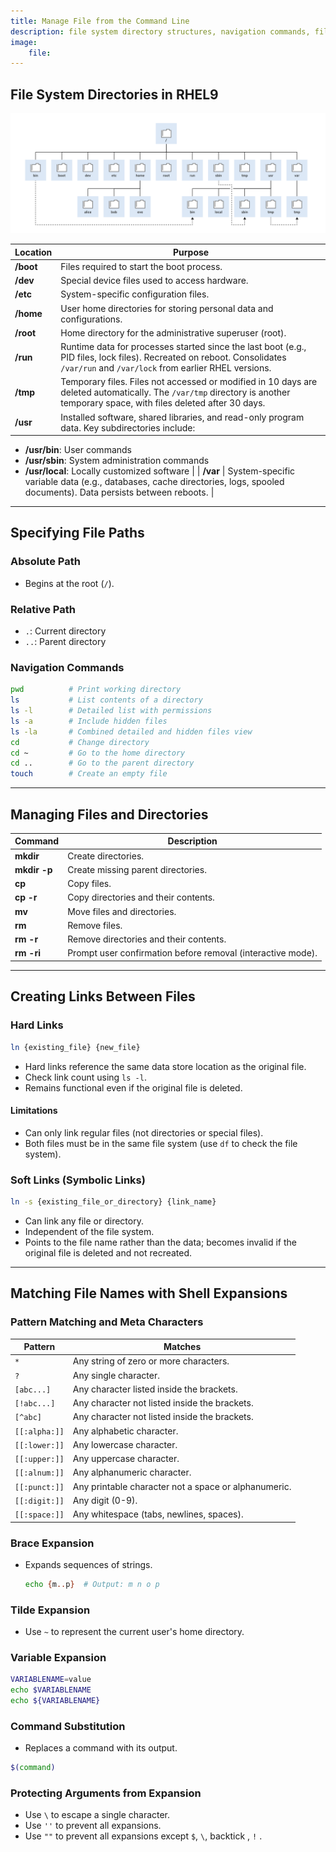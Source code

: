 ```yaml
---
title: Manage File from the Command Line
description: file system directory structures, navigation commands, file and directory management, creating links, and using shell expansions (e.g., pattern matching, brace expansion, variable expansion). 
image:
    file: 
---
```

## File System Directories in RHEL9
![A rocketship in space](../../../../assets/file-system-directories-rhel9.png)

| Location | Purpose |
| -------- | ---------------------- |
| **/boot** | Files required to start the boot process. |
| **/dev** | Special device files used to access hardware. |
| **/etc** | System-specific configuration files. |
| **/home** | User home directories for storing personal data and configurations. |
| **/root** | Home directory for the administrative superuser (root). |
| **/run** | Runtime data for processes started since the last boot (e.g., PID files, lock files). Recreated on reboot. Consolidates `/var/run` and `/var/lock` from earlier RHEL versions. |
| **/tmp** | Temporary files. Files not accessed or modified in 10 days are deleted automatically. The `/var/tmp` directory is another temporary space, with files deleted after 30 days. |
| **/usr** | Installed software, shared libraries, and read-only program data. Key subdirectories include:
  - **/usr/bin**: User commands
  - **/usr/sbin**: System administration commands
  - **/usr/local**: Locally customized software |
| **/var** | System-specific variable data (e.g., databases, cache directories, logs, spooled documents). Data persists between reboots. |

---

## Specifying File Paths

### Absolute Path
- Begins at the root (`/`).

### Relative Path
- `.`: Current directory
- `..`: Parent directory

### Navigation Commands
```bash
pwd          # Print working directory
ls           # List contents of a directory
ls -l        # Detailed list with permissions
ls -a        # Include hidden files
ls -la       # Combined detailed and hidden files view
cd           # Change directory
cd ~         # Go to the home directory
cd ..        # Go to the parent directory
touch        # Create an empty file
```

---

## Managing Files and Directories

| Command  | Description |
| -------- | ----------- |
| **mkdir** | Create directories. |
| **mkdir -p** | Create missing parent directories. |
| **cp** | Copy files. |
| **cp -r** | Copy directories and their contents. |
| **mv** | Move files and directories. |
| **rm** | Remove files. |
| **rm -r** | Remove directories and their contents. |
| **rm -ri** | Prompt user confirmation before removal (interactive mode). |

---

## Creating Links Between Files

### Hard Links
```bash
ln {existing_file} {new_file}
```
- Hard links reference the same data store location as the original file.
- Check link count using `ls -l`.
- Remains functional even if the original file is deleted.

#### Limitations
- Can only link regular files (not directories or special files).
- Both files must be in the same file system (use `df` to check the file system).

### Soft Links (Symbolic Links)
```bash
ln -s {existing_file_or_directory} {link_name}
```
- Can link any file or directory.
- Independent of the file system.
- Points to the file name rather than the data; becomes invalid if the original file is deleted and not recreated.

---

## Matching File Names with Shell Expansions

### Pattern Matching and Meta Characters
| Pattern       | Matches |
| ------------- | ------- |
| `*`           | Any string of zero or more characters. |
| `?`           | Any single character. |
| `[abc...]`    | Any character listed inside the brackets. |
| `[!abc...]`   | Any character not listed inside the brackets. |
| `[^abc]`      | Any character not listed inside the brackets. |
| `[[:alpha:]]` | Any alphabetic character. |
| `[[:lower:]]` | Any lowercase character. |
| `[[:upper:]]` | Any uppercase character. |
| `[[:alnum:]]` | Any alphanumeric character. |
| `[[:punct:]]` | Any printable character not a space or alphanumeric. |
| `[[:digit:]]` | Any digit (0-9). |
| `[[:space:]]` | Any whitespace (tabs, newlines, spaces). |

### Brace Expansion
- Expands sequences of strings.
  ```bash
  echo {m..p}  # Output: m n o p
  ```

### Tilde Expansion
- Use `~` to represent the current user's home directory.

### Variable Expansion
```bash
VARIABLENAME=value
echo $VARIABLENAME
echo ${VARIABLENAME}
```

### Command Substitution
- Replaces a command with its output.
```bash
$(command)
```

### Protecting Arguments from Expansion
- Use `\` to escape a single character.
- Use `''` to prevent all expansions.
- Use `""` to prevent all expansions except `$`, `\`, backtick , `!` .
